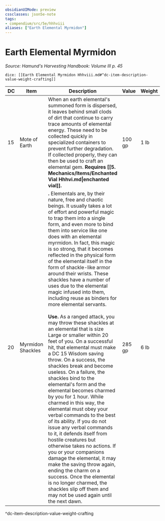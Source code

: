 ```yaml
---
obsidianUIMode: preview
cssclasses: json5e-note
tags:
- compendium/src/5e/hhhviii
aliases: ["Earth Elemental Myrmidon"]
---
```

# Earth Elemental Myrmidon
*Source: Hamund's Harvesting Handbook: Volume III p. 45* 

`dice: [[Earth Elemental Myrmidon Hhhviii.md#^dc-item-description-value-weight-crafting]]`

| DC | Item | Description | Value | Weight | Crafting |
|----|------|-------------|-------|--------|----------|
| 15 | Mote of Earth | When an earth elemental's summoned form is dispersed, it leaves behind small clods of dirt that continue to carry trace amounts of elemental energy. These need to be collected quickly in specialized containers to prevent further degradation. If collected properly, they can then be used to craft an elemental gem. **Requires [[5. Mechanics/Items/Enchanted Vial Hhhvi.md\|enchanted vial]].** | 100 gp | 1 lb | Elemental Gem, Yellow Diamond |
| 20 | Myrmidon Shackles | **.** Elementals are, by their nature, free and chaotic beings. It usually takes a lot of effort and powerful magic to trap them into a single form, and even more to bind them into service like one does with an elemental myrmidon. In fact, this magic is so strong, that it becomes reflected in the physical form of the elemental itself in the form of shackle-like armor around their wrists. These shackles have a number of uses due to the elemental magic infused into them, including reuse as binders for more elemental servants.<br /><br />**Use.** As a ranged attack, you may throw these shackles at an elemental that is size Large or smaller within 20 feet of you. On a successful hit, that elemental must make a DC 15 Wisdom saving throw. On a success, the shackles break and become useless. On a failure, the shackles bind to the elemental's form and the elemental becomes charmed by you for 1 hour. While charmed in this way, the elemental must obey your verbal commands to the best of its ability. If you do not issue any verbal commands to it, it defends itself from hostile creatures but otherwise takes no actions. If you or your companions damage the elemental, it may make the saving throw again, ending the charm on a success. Once the elemental is no longer charmed, the shackles slip off them and may not be used again until the next dawn. | 285 gp | 6 lb | [[5. Mechanics/Items/Elemental Armlets Hhhviii.md\|Elemental Armlets]] |
^dc-item-description-value-weight-crafting